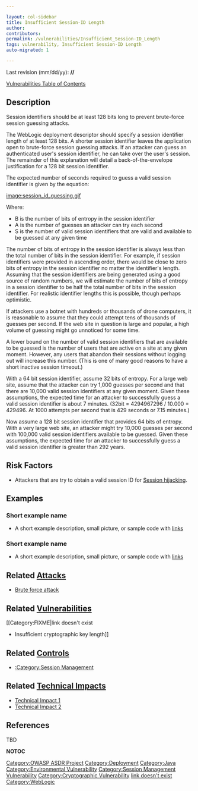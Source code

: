 ```yaml
---

layout: col-sidebar
title: Insufficient Session-ID Length
author: 
contributors: 
permalink: /vulnerabilities/Insufficient_Session-ID_Length
tags: vulnerability, Insufficient Session-ID Length
auto-migrated: 1

---
```


Last revision (mm/dd/yy): **//**

[Vulnerabilities Table of Contents](ASDR_TOC_Vulnerabilities "wikilink")

## Description

Session identifiers should be at least 128 bits long to prevent
brute-force session guessing attacks.

The WebLogic deployment descriptor should specify a session identifier
length of at least 128 bits. A shorter session identifier leaves the
application open to brute-force session guessing attacks. If an attacker
can guess an authenticated user's session identifier, he can take over
the user's session. The remainder of this explanation will detail a
back-of-the-envelope justification for a 128 bit session identifier.

The expected number of seconds required to guess a valid session
identifier is given by the equation:

[image:session_id_guessing.gif](image:session_id_guessing.gif "wikilink")

Where:

  - B is the number of bits of entropy in the session identifier
  - A is the number of guesses an attacker can try each second
  - S is the number of valid session identifiers that are valid and
    available to be guessed at any given time

The number of bits of entropy in the session identifier is always less
than the total number of bits in the session identifier. For example, if
session identifiers were provided in ascending order, there would be
close to zero bits of entropy in the session identifier no matter the
identifier's length. Assuming that the session identifiers are being
generated using a good source of random numbers, we will estimate the
number of bits of entropy in a session identifier to be half the total
number of bits in the session identifier. For realistic identifier
lengths this is possible, though perhaps optimistic.

If attackers use a botnet with hundreds or thousands of drone computers,
it is reasonable to assume that they could attempt tens of thousands of
guesses per second. If the web site in question is large and popular, a
high volume of guessing might go unnoticed for some time.

A lower bound on the number of valid session identifiers that are
available to be guessed is the number of users that are active on a site
at any given moment. However, any users that abandon their sessions
without logging out will increase this number. (This is one of many good
reasons to have a short inactive session timeout.)

With a 64 bit session identifier, assume 32 bits of entropy. For a large
web site, assume that the attacker can try 1,000 guesses per second and
that there are 10,000 valid session identifiers at any given moment.
Given these assumptions, the expected time for an attacker to
successfully guess a valid session identifier is about 7 minutes. (32bit
= 4294967296 / 10.000 = 429496. At 1000 attempts per second that is 429
seconds or 7.15 minutes.)

Now assume a 128 bit session identifier that provides 64 bits of
entropy. With a very large web site, an attacker might try 10,000
guesses per second with 100,000 valid session identifiers available to
be guessed. Given these assumptions, the expected time for an attacker
to successfully guess a valid session identifier is greater than 292
years.

## Risk Factors

  - Attackers that are try to obtain a valid session ID for [Session
    hijacking](Session_hijacking_attack "wikilink").

## Examples

### Short example name

  -
    A short example description, small picture, or sample code with
    [links](http://www.site.com)

### Short example name

  -
    A short example description, small picture, or sample code with
    [links](http://www.site.com)

## Related [Attacks](Attacks "wikilink")

  - [Brute force attack](Brute_force_attack "wikilink")

## Related [Vulnerabilities](Vulnerabilities "wikilink")

\[\[Category:FIXME|link doesn't exist

  - Insufficient cryptographic key length\]\]

## Related [Controls](Controls "wikilink")

  - [:Category:Session
    Management](:Category:Session_Management "wikilink")

## Related [Technical Impacts](Technical_Impacts "wikilink")

  - [Technical Impact 1](Technical_Impact_1 "wikilink")
  - [Technical Impact 2](Technical_Impact_2 "wikilink")

## References

TBD

__NOTOC__

[Category:OWASP ASDR Project](Category:OWASP_ASDR_Project "wikilink")
[Category:Deployment](Category:Deployment "wikilink")
[Category:Java](Category:Java "wikilink") [Category:Environmental
Vulnerability](Category:Environmental_Vulnerability "wikilink")
[Category:Session Management
Vulnerability](Category:Session_Management_Vulnerability "wikilink")
[Category:Cryptographic
Vulnerability](Category:Cryptographic_Vulnerability "wikilink") [link
doesn't exist](Category:FIXME "wikilink")
[Category:WebLogic](Category:WebLogic "wikilink")